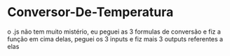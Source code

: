# Conversor-De-Temperatura
o .js não tem muito mistério, eu peguei as 3 formulas de conversão e fiz a função em cima delas, peguei os 3 inputs e fiz mais 3 outputs referentes a elas
